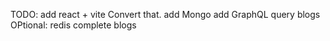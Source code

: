 TODO:
add react + vite Convert that.
add Mongo
add GraphQL query blogs
OPtional: redis
complete blogs